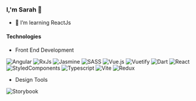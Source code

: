 ### I,'m Sarah 👋 
- 🌱 I’m learning ReactJs
#### Technologies
- Front End Development

![Angular](https://img.shields.io/badge/angular-%23DD0031.svg?style=for-the-badge&logo=angular&logoColor=white)
![RxJs](https://img.shields.io/badge/AngularJS-E23237?style=for-the-badge&logo=angularjs&logoColor=white)
![Jasmine](https://img.shields.io/badge/Jasmine-8A4182?style=for-the-badge&logo=Jasmine&logoColor=whit)
![SASS](https://img.shields.io/badge/SASS-hotpink.svg?style=for-the-badge&logo=SASS&logoColor=white)
![Vue.js](https://img.shields.io/badge/vuejs-%2335495e.svg?style=for-the-badge&logo=vuedotjs&logoColor=%234FC08D)
![Vuetify](https://img.shields.io/badge/Vuetify-1867C0?style=for-the-badge&logo=vuetify&logoColor=AEDDFF)
![Dart](https://img.shields.io/badge/Dart-0175C2?style=for-the-badge&logo=dart&logoColor=white)
![React](https://img.shields.io/badge/React-20232A?style=for-the-badge&logo=react&logoColor=61DAFB)
![StyledComponents](https://img.shields.io/badge/styled--components-DB7093?style=for-the-badge&logo=styled-components&logoColor=white)
![Typescript](https://img.shields.io/badge/TypeScript-007ACC?style=for-the-badge&logo=typescript&logoColor=white)
![Vite](https://img.shields.io/badge/Vite-B73BFE?style=for-the-badge&logo=vite&logoColor=FFD62E)
![Redux](https://img.shields.io/badge/Redux-593D88?style=for-the-badge&logo=redux&logoColor=white)

- Design Tools

![Storybook](https://img.shields.io/badge/storybook-FF4785?style=for-the-badge&logo=storybook&logoColor=white)

